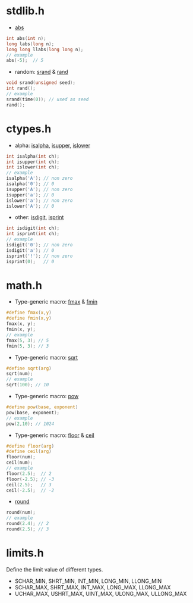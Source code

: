 # stdlib.h
* [abs](https://en.cppreference.com/w/c/numeric/math/abs)
```c
int abs(int n);
long labs(long n);
long long llabs(long long n);
// example
abs(-5);  // 5
```
* random: [srand](https://en.cppreference.com/w/c/numeric/random/srand) & [rand](https://en.cppreference.com/w/c/numeric/random/rand)
```c
void srand(unsigned seed);
int rand();
// example
srand(time(0)); // used as seed
rand();
```

# ctypes.h
* alpha: [isalpha](https://en.cppreference.com/w/c/string/byte/isalpha), [isupper](https://en.cppreference.com/w/c/string/byte/isupper), [islower](https://en.cppreference.com/w/c/string/byte/islower)
```c
int isalpha(int ch);
int isupper(int ch);
int islower(int ch);
// example
isalpha('A'); // non zero
isalpha('0'); // 0
isupper('A'); // non zero
isupper('a'); // 0
islower('a'); // non zero
islower('A'); // 0
```
* other: [isdigit](https://en.cppreference.com/w/c/string/byte/isdigit), [isprint](https://en.cppreference.com/w/c/string/byte/isprint)
```c
int isdigit(int ch);
int isprint(int ch);
// example
isdigit('0'); // non zero
isdigit('a'); // 0
isprint('!'); // non zero
isprint(0);   // 0
```

# math.h
* Type-generic macro: [fmax](https://en.cppreference.com/w/c/numeric/math/fmax) & [fmin](https://en.cppreference.com/w/c/numeric/math/fmin)
```c
#define fmax(x,y)
#define fmin(x,y)
fmax(x, y);
fmin(x, y);
// example
fmax(5, 3); // 5
fmin(5, 3); // 3
```
* Type-generic macro: [sqrt](https://en.cppreference.com/w/c/numeric/math/sqrt)
```c
#define sqrt(arg)
sqrt(num);
// example
sqrt(100); // 10
```
* Type-generic macro: [pow](https://en.cppreference.com/w/c/numeric/math/pow)
```c
#define pow(base, exponent)
pow(base, exponent);
// example
pow(2,10); // 1024
```
* Type-generic macro: [floor](https://en.cppreference.com/w/c/numeric/math/floor) & [ceil](https://en.cppreference.com/w/c/numeric/math/ceil)
```c
#define floor(arg)
#define ceil(arg)
floor(num);
ceil(num);
// example
floor(2.5);  // 2
floor(-2.5); // -3
ceil(2.5);   // 3
ceil(-2.5);  // -2
```
* [round](https://en.cppreference.com/w/c/numeric/math/round)
```c
round(num);
// example
round(2.4); // 2
round(2.5); // 3
```

# limits.h
Define the limit value of different types.

* SCHAR_MIN, SHRT_MIN, INT_MIN, LONG_MIN, LLONG_MIN
* SCHAR_MAX, SHRT_MAX, INT_MAX, LONG_MAX, LLONG_MAX
* UCHAR_MAX, USHRT_MAX, UINT_MAX, ULONG_MAX, ULLONG_MAX